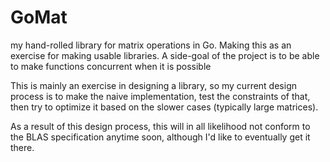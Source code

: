 # GoMat
my hand-rolled library for matrix operations in Go.  Making this as an exercise for making usable libraries.  A side-goal of the project is to be able to make functions concurrent when it is possible

This is mainly an exercise in designing a library, so my current design process is to make the naive implementation, test the constraints of that, then try to optimize it based on the slower cases (typically large matrices).

As a result of this design process, this will in all likelihood not conform to the BLAS specification anytime soon, although I'd like to eventually get it there.
